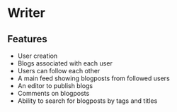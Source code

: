 # Writer

## Features

- User creation
- Blogs associated with each user
- Users can follow each other
- A main feed showing blogposts from followed users
- An editor to publish blogs
- Comments on blogposts
- Ability to search for blogposts by tags and titles
